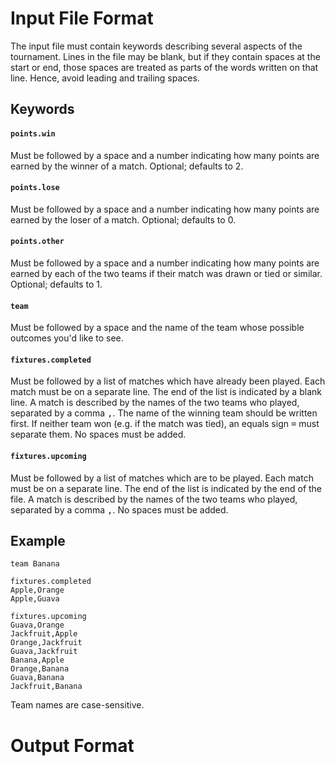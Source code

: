 # Input File Format
The input file must contain keywords describing several aspects of the tournament. Lines in the file may be blank, but
if they contain spaces at the start or end, those spaces are treated as parts of the words written on that line. Hence,
avoid leading and trailing spaces.

## Keywords
#### `points.win`
Must be followed by a space and a number indicating how many points are earned by the winner of a match. Optional;
defaults to 2.

#### `points.lose`
Must be followed by a space and a number indicating how many points are earned by the loser of a match. Optional;
defaults to 0.

#### `points.other`
Must be followed by a space and a number indicating how many points are earned by each of the two teams if their match
was drawn or tied or similar. Optional; defaults to 1.

#### `team`
Must be followed by a space and the name of the team whose possible outcomes you'd like to see.

#### `fixtures.completed`
Must be followed by a list of matches which have already been played. Each match must be on a separate line. The end of
the list is indicated by a blank line. A match is described by the names of the two teams who played, separated by a
comma <kbd>,</kbd>. The name of the winning team should be written first. If neither team won (e.g. if the match was
tied), an equals sign <kbd>=</kbd> must separate them. No spaces must be added.

#### `fixtures.upcoming`
Must be followed by a list of matches which are to be played. Each match must be on a separate line. The end of the
list is indicated by the end of the file. A match is described by the names of the two teams who played, separated by a
comma <kbd>,</kbd>. No spaces must be added.

## Example
```
team Banana

fixtures.completed
Apple,Orange
Apple,Guava

fixtures.upcoming
Guava,Orange
Jackfruit,Apple
Orange,Jackfruit
Guava,Jackfruit
Banana,Apple
Orange,Banana
Guava,Banana
Jackfruit,Banana
```

Team names are case-sensitive.

# Output Format

